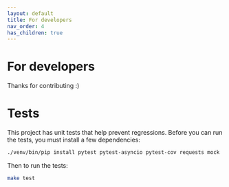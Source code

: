 ```yaml
---
layout: default
title: For developers
nav_order: 4
has_children: true
---
```



For developers
==============

Thanks for contributing :)


Tests
=====

This project has unit tests that help prevent regressions. Before you can run the tests, you must install a few dependencies:
```bash
./venv/bin/pip install pytest pytest-asyncio pytest-cov requests mock
```

Then to run the tests:
```bash
make test
```
